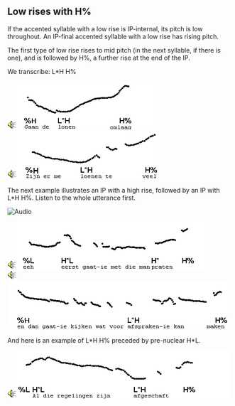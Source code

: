 Low rises with H%
-----------------

If the accented syllable with a low rise is IP-internal, its pitch is low throughout. An IP-final accented syllable with a low rise has rising pitch.

The first type of low rise rises to mid pitch (in the next syllable, if there is one), and is followed by H%, a further rise at the end of the IP.

We transcribe: L\*H H%

<div class="audio-example" onclick="play_sound('../audio/202')"><img alt="Play audio" src="../audio.gif" /><img alt="Audio example" src="../audio/gif/202.gif"/></div>

<div class="audio-example" onclick="play_sound('../audio/203')"><img alt="Play audio" src="../audio.gif" /><img alt="Audio example" src="../audio/gif/203.gif"/></div>

The next example illustrates an IP with a high rise, followed by an IP with L\*H H%. Listen to the whole utterance first.

![Audio](audio.gif)

<div class="audio-example" onclick="play_sound('../audio/016a')"><img alt="Play audio" src="../audio.gif" /><img alt="Audio example" src="../audio/gif/016a.gif"/></div>

<div class="audio-example" onclick="play_sound('../audio/016b')"><img alt="Play audio" src="../audio.gif" /><img alt="Audio example" src="../audio/gif/016b.gif"/></div>

And here is an example of L\*H H% preceded by pre-nuclear H\*L.

<div class="audio-example" onclick="play_sound('../audio/320')"><img alt="Play audio" src="../audio.gif" /><img alt="Audio example" src="../audio/gif/320.gif"/></div>
